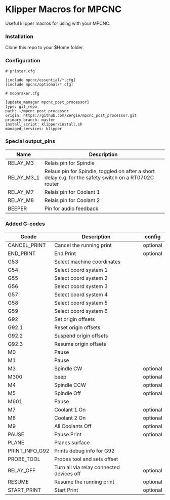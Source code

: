 # Klipper Macros for MPCNC

Useful klipper macros for using with your MPCNC.

### Installation

Clone this repo to your $Home folder.


### Configuration

```
# printer.cfg

[include mpcnc/essential/*.cfg]
[include mpcnc/optional/*.cfg]
```

```
# moonraker.cfg

[update_manager mpcnc_post_processor]
type: git_repo
path: ~/mpcnc_post_processor
origin: https://github.com/Zergie/mpcnc_post_processor.git
primary_branch: master
install_script: klipper/install.sh
managed_services: klipper
```

### Special output_pins

| Name       | Description                                                                                           |
|------------|-------------------------------------------------------------------------------------------------------|
| RELAY_M3   | Relais pin for Spindle                                                                                |
| RELAY_M3_1 | Relaus pin for Spindle, toggled on after a short delay e.g. for the safety switch on a RT0702C router |
| RELAY_M7   | Relais pin for Coolant 1                                                                              |
| RELAY_M8   | Relais pin for Coolant 2                                                                              |
| BEEPER     | Pin for audio feedback                                                                                |

### Added G-codes

| Gcode          | Description                              | config   |
|----------------|------------------------------------------|----------|
| CANCEL_PRINT   | Cancel the running print                 | optional |
| END_PRINT      | End Print                                | optional |
| G53            | Select machine coordinates               |          |
| G54            | Select coord system 1                    |          |
| G55            | Select coord system 2                    |          |
| G56            | Select coord system 3                    |          |
| G57            | Select coord system 4                    |          |
| G58            | Select coord system 5                    |          |
| G59            | Select coord system 6                    |          |
| G92            | Set origin offsets                       |          |
| G92.1          | Reset origin offsets                     |          |
| G92.2          | Suspend origin offsets                   |          |
| G92.3          | Resume origin offsets                    |          |
| M0             | Pause                                    |          |
| M1             | Pause                                    |          |
| M3             | Spindle CW                               | optional |
| M300           | beep                                     | optional |
| M4             | Spindle CCW                              | optional |
| M5             | Spindle Off                              | optional |
| M601           | Pause                                    |          |
| M7             | Coolant 1 On                             | optional |
| M8             | Coolant 2 On                             | optional |
| M9             | All Coolants Off                         | optional |
| PAUSE          | Pause Print                              | optional |
| PLANE          | Planes surface                           |          |
| PRINT_INFO_G92 | Prints debug info for G92                |          |
| PROBE_TOOL     | Probes tool and sets offset              |          |
| RELAY_OFF      | Turn all via relay connected devices off | optional |
| RESUME         | Resume the running print                 | optional |
| START_PRINT    | Start Print                              | optional |

